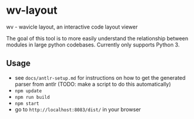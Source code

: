 # wv-layout
wv - wavicle layout, an interactive code layout viewer

The goal of this tool is to more easily understand the relationship between modules in large python codebases. Currently only supports Python 3.

## Usage
- see `docs/antlr-setup.md` for instructions on how to get the generated parser from antlr (TODO: make a script to do this automatically)
- `npm update`
- `npm run build`
- `npm start`
- go to `http://localhost:8083/dist/` in your browser
